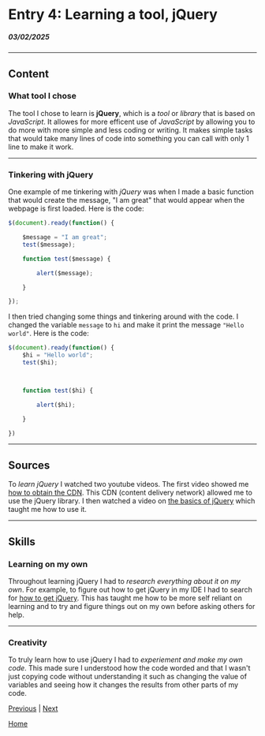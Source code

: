 # Entry 4: Learning a tool, jQuery
##### 03/02/2025

---

## Content

### What tool I chose

The tool I chose to learn is **jQuery**, which is a _tool_ or _library_ that is based on _JavaScript_. It allowes for more efficent use of _JavaScript_ by allowing you to do more with more simple and less coding or writing. It makes simple tasks that would take many lines of code into something you can call with only 1 line to make it work.

---

### Tinkering with jQuery

One example of me tinkering with _jQuery_ was when I made a basic function that would create the message, "I am great" that would appear when the webpage is first loaded. Here is the code:

``` js
$(document).ready(function() {

    $message = "I am great";
    test($message);

    function test($message) {

        alert($message);

    }

});
```

I then tried changing some things and tinkering around with the code. I changed the variable `message` to `hi` and make it print the message `"Hello world"`. Here is the code:

``` js
$(document).ready(function() {
    $hi = "Hello world";
    test($hi);



    function test($hi) {

        alert($hi);

    }

})
```

---

## Sources

To _learn jQuery_ I watched two youtube videos. The first video showed me [how to obtain the CDN](https://www.youtube.com/watch?v=EwUOsRlDTLQ). This CDN (content delivery network) allowed me to use the jQuery library. I then watched a video on [the basics of jQuery](https://www.youtube.com/watch?v=Q7Nwq7319X4) which taught me how to use it.

---

## Skills

### Learning on my own

Throughout learning jQuery I had to _research everything about it on my own_. For example, to figure out how to get jQuery in my IDE I had to search for [how to get jQuery](https://www.youtube.com/watch?v=EwUOsRlDTLQ). This has taught me how to be more self reliant on learning and to try and figure things out on my own before asking others for help.

---

### Creativity

To truly learn how to use jQuery I had to _experiement and make my own code_. This made sure I understood how the code worded and that I wasn't just copying code without understanding it such as changing the value of variables and seeing how it changes the results from other parts of my code.

[Previous](entry03.md) | [Next](entry05.md)

[Home](../README.md)
